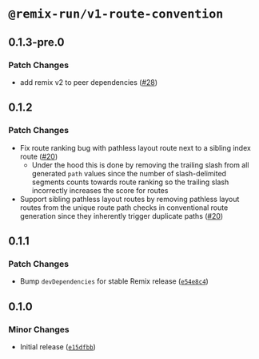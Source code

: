 # `@remix-run/v1-route-convention`

## 0.1.3-pre.0

### Patch Changes

- add remix v2 to peer dependencies ([#28](https://github.com/remix-run/v1-compat-utils/pull/28))

## 0.1.2

### Patch Changes

- Fix route ranking bug with pathless layout route next to a sibling index route ([#20](https://github.com/remix-run/v1-compat-utils/pull/20))
  - Under the hood this is done by removing the trailing slash from all generated `path` values since the number of slash-delimited segments counts towards route ranking so the trailing slash incorrectly increases the score for routes
- Support sibling pathless layout routes by removing pathless layout routes from the unique route path checks in conventional route generation since they inherently trigger duplicate paths ([#20](https://github.com/remix-run/v1-compat-utils/pull/20))

## 0.1.1

### Patch Changes

- Bump `devDependencies` for stable Remix release ([`e54e8c4`](https://github.com/remix-run/v1-compat-utils/commit/e54e8c48aa9d3d2d220ee35c2baa740d8d4d11d2))

## 0.1.0

### Minor Changes

- Initial release ([`e15dfbb`](https://github.com/remix-run/v1-compat-utils/commit/e15dfbbe9d5f59e9200a3aa52ece65c024b2109f))
